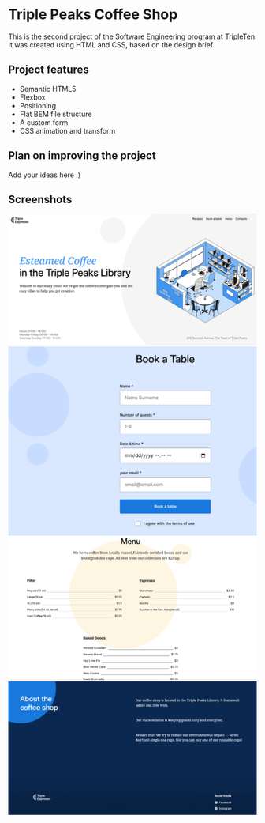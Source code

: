 # Triple Peaks Coffee Shop

This is the second project of the Software Engineering program at TripleTen. It was created using HTML and CSS, based on the design brief.

## Project features

- Semantic HTML5
- Flexbox
- Positioning
- Flat BEM file structure
- A custom form
- CSS animation and transform

## Plan on improving the project

Add your ideas here :)

## Screenshots

![Home page](./images/homepage.png)
![Book a Table page](./images/bookatable.png)
![Menu page](./images/menu.png)
![footer page](./images/footer.png)
